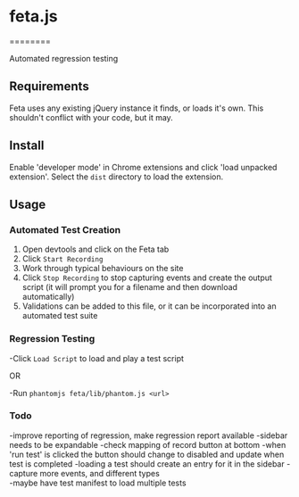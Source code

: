 # feta.js
========

Automated regression testing

## Requirements

Feta uses any existing jQuery instance it finds, or loads it's own.  This shouldn't conflict with your code, but it may.


## Install

Enable 'developer mode' in Chrome extensions and click 'load unpacked extension'.  Select the `dist` directory to load the extension.


## Usage

### Automated Test Creation

1. Open devtools and click on the Feta tab
2. Click `Start Recording`
3. Work through typical behaviours on the site
4. Click `Stop Recording` to stop capturing events and create the output script (it will prompt you for a filename and then download automatically)
5. Validations can be added to this file, or it can be incorporated into an automated test suite


### Regression Testing

-Click `Load Script` to load and play a test script

OR

-Run `phantomjs feta/lib/phantom.js <url>`


### Todo
 
-improve reporting of regression, make regression report available
-sidebar needs to be expandable
-check mapping of record button at bottom
-when 'run test' is clicked the button should change to disabled and update when test is completed 
-loading a test should create an entry for it in the sidebar
-capture more events, and different types  
-maybe have test manifest to load multiple tests  


